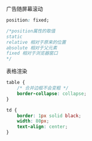 广告随屏幕滚动

```css
position: fixed;

/*position属性的取值
static
relative 相对于原来的位置
absolute 相对于父元素
fixed 相对于浏览器窗口
*/
```



表格渲染

```css
table {
    /* 合并边框不会变粗 */
    border-collapse: collapse;
}

td {
    border: 1px solid black;
    width: 80px;
    text-align: center;
}
```

